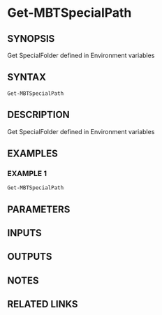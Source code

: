 ﻿---
external help file: ModuleBuildToolsTemp-help.xml
Module Name: ModuleBuildToolsTemp
online version:
schema: 2.0.0
---

# Get-MBTSpecialPath

## SYNOPSIS
Get SpecialFolder defined in Environment variables

## SYNTAX

```
Get-MBTSpecialPath
```

## DESCRIPTION
Get SpecialFolder defined in Environment variables

## EXAMPLES

### EXAMPLE 1
```
Get-MBTSpecialPath
```

## PARAMETERS

## INPUTS

## OUTPUTS

## NOTES

## RELATED LINKS
